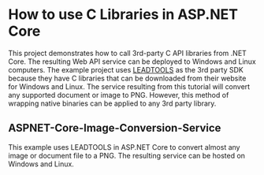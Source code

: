 # How to use C Libraries in ASP.NET Core

This project demonstrates how to call 3rd-party C API libraries from .NET Core.  The resulting Web API service can be deployed to Windows and Linux computers.  The example project uses <a href="https://www.leadtools.com">LEADTOOLS</a> as the 3rd party SDK because they have C libraries that can be downloaded from their website for Windows and Linux. The service resulting from this tutorial will convert any supported document or image to PNG. However, this method of wrapping native binaries can be applied to any 3rd party library.


## ASPNET-Core-Image-Conversion-Service

This example uses LEADTOOLS in ASP.NET Core to convert almost any image or document file to a PNG.  The resulting service can be hosted on Windows and Linux.

